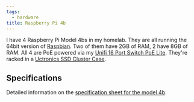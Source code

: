 ```yaml
---
tags:
  - hardware
title: Raspberry Pi 4b
---
```


I have 4 Raspberry Pi Model 4bs in my homelab. They are all running the 64bit version of [Raspbian](https://www.raspbian.org/). Two of them have 2GB of RAM, 2 have 8GB of RAM. All 4 are PoE powered via my [Unifi 16 Port Switch PoE Lite](Unifi%2016%20Port%20Switch%20PoE%20Lite.md). They're racked in a [Uctronics SSD Cluster Case](https://thepihut.com/products/ssd-cluster-case-for-raspberry-pi).

## Specifications

Detailed information on the [specification sheet for the model 4b](https://www.raspberrypi.com/products/raspberry-pi-4-model-b/specifications/).
